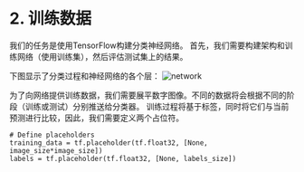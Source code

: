 # 2. 训练数据
我们的任务是使用TensorFlow构建分类神经网络。 首先，我们需要构建架构和训练网络（使用训练集），然后评估测试集上的结果。

下图显示了分类过程和神经网络的各个层：
![network](https://upload-images.jianshu.io/upload_images/6252440-6315e5570c898890.png?imageMogr2/auto-orient/strip%7CimageView2/2/w/1240)

为了向网络提供训练数据，我们需要展平数字图像。不同的数据将会根据不同的阶段（训练或测试）分别推送给分类器。 训练过程将基于标签，同时将它们与当前预测进行比较，因此，我们需要定义两个占位符。
```
# Define placeholders
training_data = tf.placeholder(tf.float32, [None, image_size*image_size])
labels = tf.placeholder(tf.float32, [None, labels_size])
```
